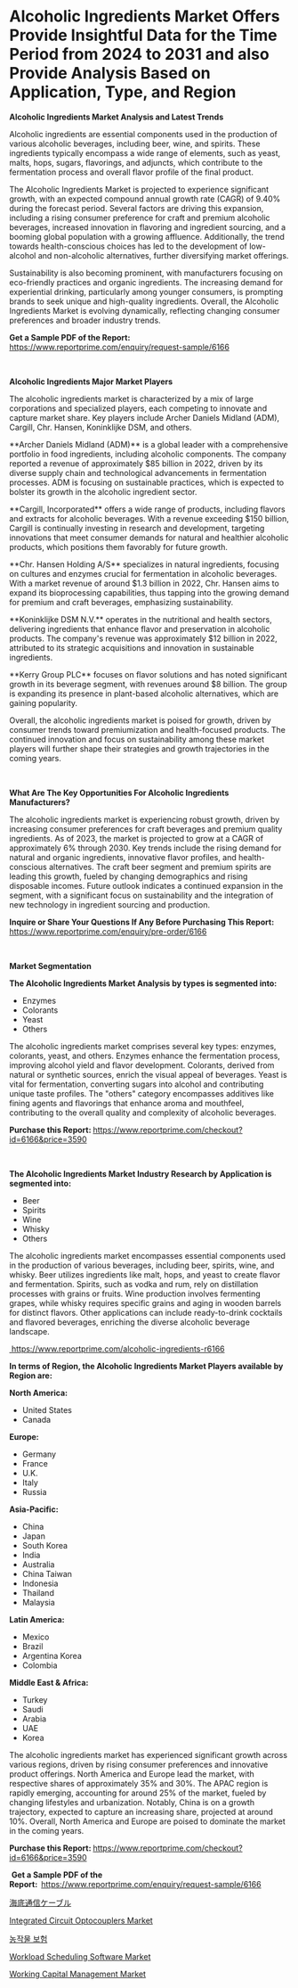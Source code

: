 <p><h1>Alcoholic Ingredients Market Offers Provide Insightful Data for the Time Period from 2024 to 2031 and also Provide Analysis Based on Application, Type, and Region</h1></p><p><strong>Alcoholic Ingredients Market Analysis and Latest Trends</strong></p>
<p><p>Alcoholic ingredients are essential components used in the production of various alcoholic beverages, including beer, wine, and spirits. These ingredients typically encompass a wide range of elements, such as yeast, malts, hops, sugars, flavorings, and adjuncts, which contribute to the fermentation process and overall flavor profile of the final product.</p><p>The Alcoholic Ingredients Market is projected to experience significant growth, with an expected compound annual growth rate (CAGR) of 9.40% during the forecast period. Several factors are driving this expansion, including a rising consumer preference for craft and premium alcoholic beverages, increased innovation in flavoring and ingredient sourcing, and a booming global population with a growing affluence. Additionally, the trend towards health-conscious choices has led to the development of low-alcohol and non-alcoholic alternatives, further diversifying market offerings.</p><p>Sustainability is also becoming prominent, with manufacturers focusing on eco-friendly practices and organic ingredients. The increasing demand for experiential drinking, particularly among younger consumers, is prompting brands to seek unique and high-quality ingredients. Overall, the Alcoholic Ingredients Market is evolving dynamically, reflecting changing consumer preferences and broader industry trends.</p></p>
<p><strong>Get a Sample PDF of the Report:&nbsp;</strong> <a href="https://www.reportprime.com/enquiry/request-sample/6166">https://www.reportprime.com/enquiry/request-sample/6166</a></p>
<p>&nbsp;</p>
<p><strong>Alcoholic Ingredients Major Market Players</strong></p>
<p><p>The alcoholic ingredients market is characterized by a mix of large corporations and specialized players, each competing to innovate and capture market share. Key players include Archer Daniels Midland (ADM), Cargill, Chr. Hansen, Koninklijke DSM, and others.</p><p>**Archer Daniels Midland (ADM)** is a global leader with a comprehensive portfolio in food ingredients, including alcoholic components. The company reported a revenue of approximately $85 billion in 2022, driven by its diverse supply chain and technological advancements in fermentation processes. ADM is focusing on sustainable practices, which is expected to bolster its growth in the alcoholic ingredient sector.</p><p>**Cargill, Incorporated** offers a wide range of products, including flavors and extracts for alcoholic beverages. With a revenue exceeding $150 billion, Cargill is continually investing in research and development, targeting innovations that meet consumer demands for natural and healthier alcoholic products, which positions them favorably for future growth.</p><p>**Chr. Hansen Holding A/S** specializes in natural ingredients, focusing on cultures and enzymes crucial for fermentation in alcoholic beverages. With a market revenue of around $1.3 billion in 2022, Chr. Hansen aims to expand its bioprocessing capabilities, thus tapping into the growing demand for premium and craft beverages, emphasizing sustainability.</p><p>**Koninklijke DSM N.V.** operates in the nutritional and health sectors, delivering ingredients that enhance flavor and preservation in alcoholic products. The company's revenue was approximately $12 billion in 2022, attributed to its strategic acquisitions and innovation in sustainable ingredients.</p><p>**Kerry Group PLC** focuses on flavor solutions and has noted significant growth in its beverage segment, with revenues around $8 billion. The group is expanding its presence in plant-based alcoholic alternatives, which are gaining popularity.</p><p>Overall, the alcoholic ingredients market is poised for growth, driven by consumer trends toward premiumization and health-focused products. The continued innovation and focus on sustainability among these market players will further shape their strategies and growth trajectories in the coming years.</p></p>
<p>&nbsp;</p>
<p><strong>What Are The Key Opportunities For Alcoholic Ingredients Manufacturers?</strong></p>
<p><p>The alcoholic ingredients market is experiencing robust growth, driven by increasing consumer preferences for craft beverages and premium quality ingredients. As of 2023, the market is projected to grow at a CAGR of approximately 6% through 2030. Key trends include the rising demand for natural and organic ingredients, innovative flavor profiles, and health-conscious alternatives. The craft beer segment and premium spirits are leading this growth, fueled by changing demographics and rising disposable incomes. Future outlook indicates a continued expansion in the segment, with a significant focus on sustainability and the integration of new technology in ingredient sourcing and production.</p></p>
<p><strong>Inquire or Share Your Questions If Any Before Purchasing This Report:</strong> <a href="https://www.reportprime.com/enquiry/pre-order/6166">https://www.reportprime.com/enquiry/pre-order/6166</a></p>
<p>&nbsp;</p>
<p><strong>Market Segmentation</strong></p>
<p><strong>The Alcoholic Ingredients Market Analysis by types is segmented into:</strong></p>
<p><ul><li>Enzymes</li><li>Colorants</li><li>Yeast</li><li>Others</li></ul></p>
<p><p>The alcoholic ingredients market comprises several key types: enzymes, colorants, yeast, and others. Enzymes enhance the fermentation process, improving alcohol yield and flavor development. Colorants, derived from natural or synthetic sources, enrich the visual appeal of beverages. Yeast is vital for fermentation, converting sugars into alcohol and contributing unique taste profiles. The "others" category encompasses additives like fining agents and flavorings that enhance aroma and mouthfeel, contributing to the overall quality and complexity of alcoholic beverages.</p></p>
<p><strong>Purchase this Report:&nbsp;</strong><a href="https://www.reportprime.com/checkout?id=6166&price=3590">https://www.reportprime.com/checkout?id=6166&price=3590</a></p>
<p>&nbsp;</p>
<p><strong>The Alcoholic Ingredients Market Industry Research by Application is segmented into:</strong></p>
<p><ul><li>Beer</li><li>Spirits</li><li>Wine</li><li>Whisky</li><li>Others</li></ul></p>
<p><p>The alcoholic ingredients market encompasses essential components used in the production of various beverages, including beer, spirits, wine, and whisky. Beer utilizes ingredients like malt, hops, and yeast to create flavor and fermentation. Spirits, such as vodka and rum, rely on distillation processes with grains or fruits. Wine production involves fermenting grapes, while whisky requires specific grains and aging in wooden barrels for distinct flavors. Other applications can include ready-to-drink cocktails and flavored beverages, enriching the diverse alcoholic beverage landscape.</p></p>
<p><a href="https://www.reportprime.com/alcoholic-ingredients-r6166">&nbsp;https://www.reportprime.com/alcoholic-ingredients-r6166</a></p>
<p><strong>In terms of Region, the Alcoholic Ingredients Market Players available by Region are:</strong></p>
<p>
    <p> <strong> North America: </strong>
        <ul>
            <li>United States</li>
            <li>Canada</li>
        </ul>
        </p> 
    <p> <strong> Europe: </strong>
        <ul>
            <li>Germany</li>
            <li>France</li>
            <li>U.K.</li>
            <li>Italy</li>
            <li>Russia</li>
        </ul>
        </p> 
    <p> <strong> Asia-Pacific: </strong>
        <ul>
            <li>China</li>
            <li>Japan</li>
            <li>South Korea</li>
            <li>India</li>
            <li>Australia</li>
            <li>China Taiwan</li>
            <li>Indonesia</li>
            <li>Thailand</li>
            <li>Malaysia</li>
        </ul>
        </p> 
    <p> <strong> Latin America: </strong>
        <ul>
            <li>Mexico</li>
            <li>Brazil</li>
            <li>Argentina Korea</li>
            <li>Colombia</li>
        </ul>
        </p> 
    <p> <strong> Middle East & Africa: </strong>
        <ul>
            <li>Turkey</li>
            <li>Saudi</li>
            <li>Arabia</li>
            <li>UAE</li>
            <li>Korea</li>
        </ul>
    </p>
    </p>
<p><p>The alcoholic ingredients market has experienced significant growth across various regions, driven by rising consumer preferences and innovative product offerings. North America and Europe lead the market, with respective shares of approximately 35% and 30%. The APAC region is rapidly emerging, accounting for around 25% of the market, fueled by changing lifestyles and urbanization. Notably, China is on a growth trajectory, expected to capture an increasing share, projected at around 10%. Overall, North America and Europe are poised to dominate the market in the coming years.</p></p>
<p><strong>Purchase this Report: </strong><a href="https://www.reportprime.com/checkout?id=6166&price=3590">https://www.reportprime.com/checkout?id=6166&price=3590</a></p>
<p>&nbsp;<strong>Get a Sample PDF of the Report:&nbsp;&nbsp;</strong><a href="https://www.reportprime.com/enquiry/request-sample/6166">https://www.reportprime.com/enquiry/request-sample/6166</a></p>
<p><strong></strong></p>
<p><p><a href="https://medium.com/@qarpaiop35/%E6%AC%A1%E3%81%AE%E6%96%87%E7%AB%A0%E3%82%92%E6%97%A5%E6%9C%AC%E8%AA%9E%E3%81%AB%E7%BF%BB%E8%A8%B3%E3%81%97%E3%81%BE%E3%81%99-%E6%BD%9C%E6%B0%B4%E8%89%A6%E9%80%9A%E4%BF%A1%E3%82%B1%E3%83%BC%E3%83%96%E3%83%AB%E5%B8%82%E5%A0%B4%E3%83%88%E3%83%AC%E3%83%B3%E3%83%89-%E6%BD%9C%E6%B0%B4%E8%89%A6%E9%80%9A%E4%BF%A1%E3%82%B1%E3%83%BC%E3%83%96%E3%83%AB%E5%B8%82%E5%A0%B4%E3%81%AE%E6%B4%9E%E5%AF%9F%E3%81%A8%E4%BA%88%E6%B8%AC%E5%88%86%E6%9E%90%E3%81%AB%E7%84%A6%E7%82%B9%E3%82%92%E5%BD%93%E3%81%A6%E3%81%A6-2024%E5%B9%B4-2031%E5%B9%B4-82d21aa193eb">海底通信ケーブル</a></p><p><a href="https://issuu.com/reportprime-2/docs/integrated-circuit-optocouplers-mar_8110e2ba11352b">Integrated Circuit Optocouplers Market</a></p><p><a href="https://github.com/laholand/Market-Research-Report-List-6/blob/main/84685274121.md">농작물 보험</a></p><p><a href="https://medium.com/@nettieboyle28/what-innovations-are-shaping-the-workload-scheduling-software-market-2200350bde07">Workload Scheduling Software Market</a></p><p><a href="https://medium.com/@nettieboyle28/working-capital-management-market-outlook-and-forecast-from-2024-to-2031-66861fdc4dda">Working Capital Management Market</a></p></p>